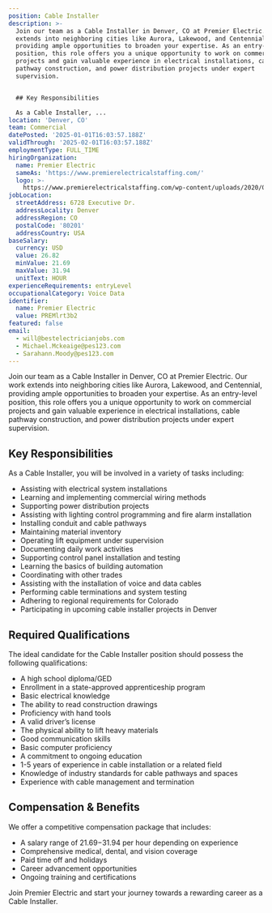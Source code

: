 ```yaml
---
position: Cable Installer
description: >-
  Join our team as a Cable Installer in Denver, CO at Premier Electric. Our work
  extends into neighboring cities like Aurora, Lakewood, and Centennial,
  providing ample opportunities to broaden your expertise. As an entry-level
  position, this role offers you a unique opportunity to work on commercial
  projects and gain valuable experience in electrical installations, cable
  pathway construction, and power distribution projects under expert
  supervision. 


  ## Key Responsibilities

  As a Cable Installer, ...
location: 'Denver, CO'
team: Commercial
datePosted: '2025-01-01T16:03:57.188Z'
validThrough: '2025-02-01T16:03:57.188Z'
employmentType: FULL_TIME
hiringOrganization:
  name: Premier Electric
  sameAs: 'https://www.premierelectricalstaffing.com/'
  logo: >-
    https://www.premierelectricalstaffing.com/wp-content/uploads/2020/05/Premier-Electrical-Staffing-logo.png
jobLocation:
  streetAddress: 6728 Executive Dr.
  addressLocality: Denver
  addressRegion: CO
  postalCode: '80201'
  addressCountry: USA
baseSalary:
  currency: USD
  value: 26.82
  minValue: 21.69
  maxValue: 31.94
  unitText: HOUR
experienceRequirements: entryLevel
occupationalCategory: Voice Data
identifier:
  name: Premier Electric
  value: PREMlrt3b2
featured: false
email:
  - will@bestelectricianjobs.com
  - Michael.Mckeaige@pes123.com
  - Sarahann.Moody@pes123.com
---
```




Join our team as a Cable Installer in Denver, CO at Premier Electric. Our work extends into neighboring cities like Aurora, Lakewood, and Centennial, providing ample opportunities to broaden your expertise. As an entry-level position, this role offers you a unique opportunity to work on commercial projects and gain valuable experience in electrical installations, cable pathway construction, and power distribution projects under expert supervision. 

## Key Responsibilities
As a Cable Installer, you will be involved in a variety of tasks including:

- Assisting with electrical system installations
- Learning and implementing commercial wiring methods
- Supporting power distribution projects
- Assisting with lighting control programming and fire alarm installation
- Installing conduit and cable pathways
- Maintaining material inventory
- Operating lift equipment under supervision
- Documenting daily work activities
- Supporting control panel installation and testing
- Learning the basics of building automation
- Coordinating with other trades
- Assisting with the installation of voice and data cables
- Performing cable terminations and system testing
- Adhering to regional requirements for Colorado
- Participating in upcoming cable installer projects in Denver

## Required Qualifications
The ideal candidate for the Cable Installer position should possess the following qualifications:

- A high school diploma/GED
- Enrollment in a state-approved apprenticeship program
- Basic electrical knowledge
- The ability to read construction drawings
- Proficiency with hand tools
- A valid driver’s license
- The physical ability to lift heavy materials
- Good communication skills
- Basic computer proficiency
- A commitment to ongoing education
- 1-5 years of experience in cable installation or a related field
- Knowledge of industry standards for cable pathways and spaces
- Experience with cable management and termination 

## Compensation & Benefits
We offer a competitive compensation package that includes:

- A salary range of $21.69-$31.94 per hour depending on experience
- Comprehensive medical, dental, and vision coverage
- Paid time off and holidays
- Career advancement opportunities
- Ongoing training and certifications

Join Premier Electric and start your journey towards a rewarding career as a Cable Installer.
